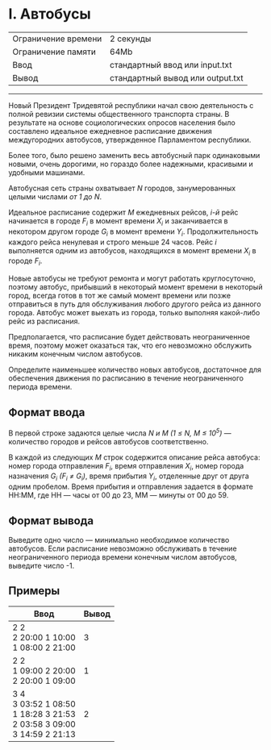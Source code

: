 # I. Автобусы

<table>
  <tr>
  	<td>Ограничение времени</td>
  	<td>2 секунды</td>
  </tr>
  <tr>
  	<td>Ограничение памяти</td>
  	<td>64Mb</td>
  </tr>
  <tr>
  	<td>Ввод</td>
  	<td>стандартный ввод или input.txt</td>
  </tr>
  <tr>
  	<td>Вывод</td>
  	<td>стандартный вывод или output.txt</td>
  </tr>
</table>

---
Новый Президент Тридевятой республики начал свою деятельность с полной ревизии системы общественного транспорта страны. В результате на основе социологических опросов населения было составлено идеальное ежедневное расписание движения междугородних автобусов, утвержденное Парламентом республики.

Более того, было решено заменить весь автобусный парк одинаковыми новыми, очень дорогими, но гораздо более надежными, красивыми и удобными машинами.

Автобусная сеть страны охватывает *N* городов, занумерованных целыми числами *от 1 до N*.

Идеальное расписание содержит *M* ежедневных рейсов, *i-й* рейс начинается в городе *F<sub>i</sub>* в момент времени *X<sub>i</sub>* и заканчивается в некотором другом городе *G<sub>i</sub>* в момент времени *Y<sub>i</sub>*. Продолжительность каждого рейса ненулевая и строго меньше 24 часов. Рейс *i* выполняется одним из автобусов, находящихся в момент времени *X<sub>i</sub>* в городе *F<sub>i</sub>*.

Новые автобусы не требуют ремонта и могут работать круглосуточно, поэтому автобус, прибывший в некоторый момент времени в некоторый город, всегда готов в тот же самый момент времени или позже отправиться в путь для обслуживания любого другого рейса из данного города. Автобус может выехать из города, только выполняя какой-либо рейс из расписания.

Предполагается, что расписание будет действовать неограниченное время, поэтому может оказаться так, что его невозможно обслужить никаким конечным числом автобусов.

Определите наименьшее количество новых автобусов, достаточное для обеспечения движения по расписанию в течение неограниченного периода времени.

## Формат ввода

В первой строке задаются целые числа *N и М (1 ≤ N, M ≤ 10<sup>5</sup>)* — количество городов и рейсов автобусов соответственно.

В каждой из следующих *M* строк содержится описание рейса автобуса: номер города отправления *F<sub>i</sub>*, время отправления *X<sub>i</sub>*, номер города назначения *G<sub>i</sub> (F<sub>i</sub> ≠ G<sub>i</sub>)*, время прибытия *Y<sub>i</sub>*, отделенные друг от друга одним пробелом. Время прибытия и отправления задается в формате HH:MM, где HH — часы от 00 до 23, MM — минуты от 00 до 59.

## Формат вывода

Выведите одно число — минимально необходимое количество автобусов. Если расписание невозможно обслуживать в течение неограниченного периода времени конечным числом автобусов, выведите число -1.

## Примеры

|Ввод|Вывод|
|---|---|
|2 2<br>2 20:00 1 10:00<br>1 08:00 2 21:00|3|
|2 2<br>1 09:00 2 20:00<br>2 20:00 1 09:00|1|
|3 4<br>3 03:52 1 08:50<br>1 18:28 3 21:53<br>2 03:58 3 09:00<br>3 14:59 2 21:13|2|
